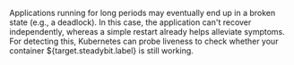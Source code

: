 Applications running for long periods may eventually end up in a broken state (e.g., a deadlock).
In this case, the application can't recover independently, whereas a simple restart already helps alleviate symptoms.
For detecting this, Kubernetes can probe liveness to check whether your container ${target.steadybit.label} is still working.
